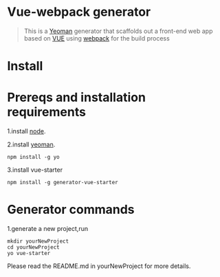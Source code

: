 # Vue-webpack generator 

> This is a [Yeoman](http://yeoman.io) generator that scaffolds out a front-end web app based on [VUE](https://cn.vuejs.org/) using [webpack](https://webpack.js.org/) for the build process


Install
========


Prereqs and installation requirements
=====================================
1.install [node](https://nodejs.org/).

2.install [yeoman](http://yeoman.io/).
```shell
npm install -g yo
```
3.install vue-starter
```shell
npm install -g generator-vue-starter
```

Generator commands
==================
1.generate a new project,run

```shell
mkdir yourNewProject
cd yourNewProject
yo vue-starter
```


Please read the README.md in yourNewProject for more details.

